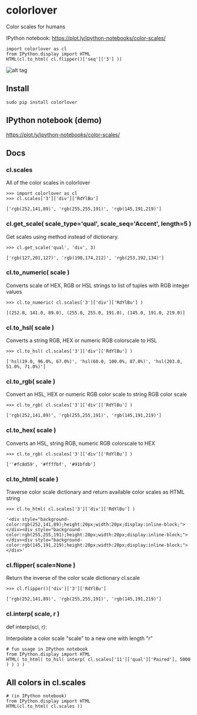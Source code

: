 # colorlover

Color scales for humans

IPython notebook: https://plot.ly/ipython-notebooks/color-scales/

```
import colorlover as cl
from IPython.display import HTML
HTML(cl.to_html( cl.flipper()['seq']['3'] ))
```

![alt tag](http://i.imgur.com/XUUYEKy.png)


## Install

```
sudo pip install colorlover
```

## IPython notebook (demo)

https://plot.ly/ipython-notebooks/color-scales/

## Docs

### cl.scales

All of the color scales in colorlover

```
>>> import colorlover as cl
>>> cl.scales['3']['div']['RdYlBu']

['rgb(252,141,89)', 'rgb(255,255,191)', 'rgb(145,191,219)']
```

### cl.get_scale( scale_type='qual', scale_seq='Accent', length=5 )

Get scales using method instead of dictionary.

```
>>> cl.get_scale('qual', 'div', 3)

['rgb(127,201,127)', 'rgb(190,174,212)', 'rgb(253,192,134)']
```

### cl.to_numeric( scale ) 

Converts scale of HEX, RGB or HSL strings to list of tuples with RGB integer values

```
>>> cl.to_numeric( cl.scales['3']['div']['RdYlBu'] )

[(252.0, 141.0, 89.0), (255.0, 255.0, 191.0), (145.0, 191.0, 219.0)]
```

### cl.to_hsl( scale ) 

Converts a string RGB, HEX or numeric RGB colorscale to HSL

```
>>> cl.to_hsl( cl.scales['3']['div']['RdYlBu'] )

['hsl(19.0, 96.0%, 67.0%)', 'hsl(60.0, 100.0%, 87.0%)', 'hsl(203.0, 51.0%, 71.0%)']
```

### cl.to_rgb( scale )

Convert an HSL, HEX or numeric RGB color scale to string RGB color scale

```
>>> cl.to_rgb( cl.scales['3']['div']['RdYlBu'] )

['rgb(252,141,89)', 'rgb(255,255,191)', 'rgb(145,191,219)']
```

### cl.to_hex( scale )

Converts an HSL, string RGB, numeric RGB colorscale to HEX

```
>>> cl.to_rgb( cl.scales['3']['div']['RdYlBu'] )

[''#fc8d59', '#ffffbf', '#91bfdb']
```

### cl.to_html( scale )

Traverse color scale dictionary and return available color scales as HTML string

```
>>> cl.to_html( cl.scales['3']['div']['RdYlBu'] )

'<div style="background-color:rgb(252,141,89);height:20px;width:20px;display:inline-block;"></div><div style="background-color:rgb(255,255,191);height:20px;width:20px;display:inline-block;"></div><div style="background-color:rgb(145,191,219);height:20px;width:20px;display:inline-block;"></div>'
```

### cl.flipper( scale=None )

Return the inverse of the color scale dictionary cl.scale

```
>>> cl.flipper()['div']['3']['RdYlBu']

['rgb(252,141,89)', 'rgb(255,255,191)', 'rgb(145,191,219)']
```

### cl.interp( scale, r )

def interp(scl, r):

Interpolate a color scale "scale" to a new one with length "r" 

```
# fun usage in IPython notebook
from IPython.display import HTML
HTML( to_html( to_hsl( interp( cl.scales['11']['qual']['Paired'], 5000 ) ) ) )
```

## All colors in cl.scales

```
# (in IPython notebook)
from IPython.display import HTML
HTML(cl.to_html( cl.scales ))
```
